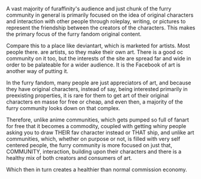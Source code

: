 ---
---
A vast majority of furaffinity's audience and just chunk of the furry community in general is primarily focused on the idea of original characters and interaction with other people through roleplay, writing, or pictures to represent the friendship between the creators of the characters. This makes the primary focus of the furry fandom original content. 

Compare this to a place like deviantart, which is marketed for artists. Most people there. are artists, so they make their own art. There is a good oc community on it too, but the interests of the site are spread far and wide in order to be palateable for a wider audience. It is the Facebook of art is another way of putting it. 

In the furry fandom, many people are just appreciators of art, and because they have original characters, instead of say, being interested primarily in preexisting properties, it is rare for them to get art of their original characters en masse for free or cheap, and even then, a majority of the furry community looks down on that complex. 

Therefore, unlike anime communities, which gets pumped so full of fanart for free that it becomes a commodity, coupled with getting whiny people asking you to draw THEIR fav character instead or THAT ship, and unlike art communities, which, whether on purpose or not, is filled with very self centered people, the furry community is more focused on just that, COMMUNITY, interaction, building upon their characters and there is a healthy mix of both creators and consumers of art. 

Which then in turn creates a healthier than normal commission economy.